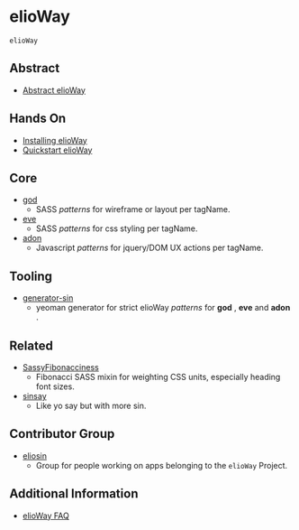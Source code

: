 # elioWay
`elioWay`
## Abstract
- [Abstract elioWay](abstract.md)
## Hands On
- [Installing elioWay](installing.md)
- [Quickstart elioWay](quickstart.md)
## Core
- [god](https://gitlab.com/eliosin/god)
  - SASS _patterns_ for wireframe or layout per tagName.
- [eve](https://gitlab.com/eliosin/eve)
  - SASS _patterns_ for css styling per tagName.
- [adon](https://gitlab.com/eliosin/adon)
  - Javascript _patterns_ for jquery/DOM UX actions per tagName.
## Tooling
- [generator-sin](https://gitlab.com/eliosin/generator-sin)
  - yeoman generator for strict elioWay _patterns_ for  **god** ,  **eve**  and  **adon** .
## Related
- [SassyFibonacciness](https://gitlab.com/elioangels/sassy-fibonacciness)
  - Fibonacci SASS mixin for weighting CSS units, especially heading font sizes.
- [sinsay](https://gitlab.com/elioangels/sinsay)
  - Like yo say but with more sin.
## Contributor Group
- [eliosin](https://gitlab.com/eliosin)
  - Group for people working on apps belonging to the `elioWay` Project.
## Additional Information
- [elioWay FAQ](faq.md)
